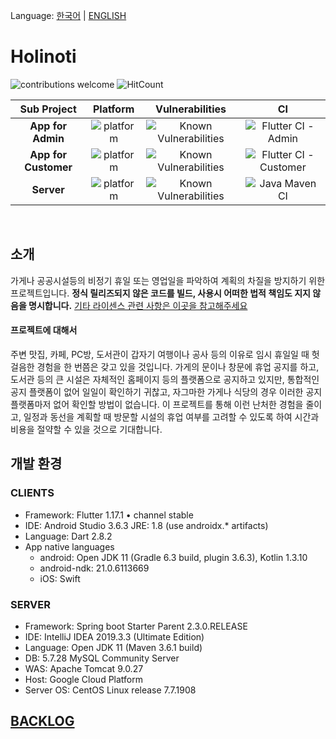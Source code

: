 Language: [한국어](README.md) | [ENGLISH](README-EN.md)

# Holinoti
![contributions welcome](https://img.shields.io/badge/contributions-welcome-brightgreen.svg?style=flat)
![HitCount](http://hits.dwyl.io/NeoMindStd/Holinoti.svg)

| Sub Project | Platform | Vulnerabilities | CI |
|:---:|:---:|:---:|:---:|
| **App for Admin** | ![platform](https://img.shields.io/badge/platform-flutter-blue) | ![Known Vulnerabilities](https://snyk.io/test/github/NeoMindStd/Holinoti/badge.svg?targetFile=holinoti_admin/android/app/build.gradle) | ![Flutter CI - Admin](https://github.com/NeoMindStd/HoliNoti/workflows/Flutter%20CI%20-%20Admin/badge.svg) |
| **App for Customer** | ![platform](https://img.shields.io/badge/platform-flutter-blue) | ![Known Vulnerabilities](https://snyk.io/test/github/NeoMindStd/Holinoti/badge.svg?targetFile=holinoti_customer/android/app/build.gradle) | ![Flutter CI - Customer](https://github.com/NeoMindStd/HoliNoti/workflows/Flutter%20CI%20-%20Customer/badge.svg) |
| **Server** | ![platform](https://img.shields.io/badge/platform-spring_boot-green) | ![Known Vulnerabilities](https://snyk.io/test/github/NeoMindStd/Holinoti/badge.svg?targetFile=holinoti_server/pom.xml) | ![Java Maven CI](https://github.com/NeoMindStd/HoliNoti/workflows/Java%20Maven%20CI/badge.svg) |

<br>

## 소개
가게나 공공시설등의 비정기 휴일 또는 영업일을 파악하여 계획의 차질을 방지하기 위한 프로젝트입니다.
**정식 릴리즈되지 않은 코드를 빌드, 사용시 어떠한 법적 책임도 지지 않음을 명시합니다.**
[기타 라이센스 관련 사항은 이곳을 참고해주세요](https://github.com/NeoMindStd/Holinoti/blob/master/LICENSE)
#### 프로젝트에 대해서
주변 맛집, 카페, PC방, 도서관이 갑자기 여행이나 공사 등의 이유로 임시 휴일일 때 헛걸음한 경험을 한 번쯤은 갖고 있을 것입니다. 가게의 문이나 창문에 휴업 공지를 하고, 도서관 등의 큰 시설은 자체적인 홈페이지 등의 플랫폼으로 공지하고 있지만, 통합적인 공지 플랫폼이 없어 일일이 확인하기 귀찮고, 자그마한 가게나 식당의 경우 이러한 공지 플랫폼마저 없어 확인할 방법이 없습니다. 이 프로젝트를 통해 이런 난처한 경험을 줄이고, 일정과 동선을 계획할 때 방문할 시설의 휴업 여부를 고려할 수 있도록 하여 시간과 비용을 절약할 수 있을 것으로 기대합니다.

## 개발 환경

### CLIENTS
- Framework: Flutter 1.17.1 • channel stable
- IDE: Android Studio 3.6.3 JRE: 1.8 (use androidx.* artifacts) 
- Language: Dart 2.8.2
- App native languages
  * android: Open JDK 11 (Gradle 6.3 build, plugin 3.6.3), Kotlin 1.3.10
  * android-ndk: 21.0.6113669
  * iOS: Swift

### SERVER 
- Framework: Spring boot Starter Parent 2.3.0.RELEASE
- IDE: IntelliJ IDEA 2019.3.3 (Ultimate Edition) 
- Language: Open JDK 11 (Maven 3.6.1 build)
- DB: 5.7.28 MySQL Community Server
- WAS: Apache Tomcat 9.0.27
- Host: Google Cloud Platform
- Server OS: CentOS Linux release 7.7.1908

## [BACKLOG](/BACKLOG.md)